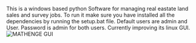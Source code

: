 This is a windows based python Software for managing real eastate land sales and survey jobs. To run it make sure you have installed all the dependencies by running the setup.bat file.
Default users are admin and User. Password is admin for both users.
Currently improving its linux GUI.
![MATHENGE GUI](https://github.com/user-attachments/assets/a87e4708-6623-4a5a-8606-96ab9013d7eb)
